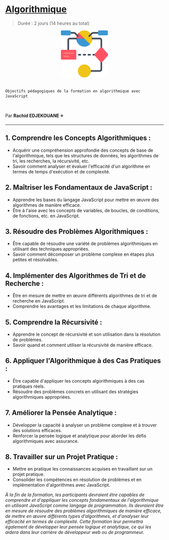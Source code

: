 # [Algorithmique](https://grafikart.fr/formations/apprendre-algorithmique)

> Durée : 2 jours (14 heures au total)

<center>
<img src="./support/context/img/logo.png" alt="algorithmique" width="150">
</center>

<br>

    Objectifs pédagogiques de la formation en algorithmique avec JavaScript

<br>

Par **Rachid EDJEKOUANE ⭐️**

---

## 1. Comprendre les Concepts Algorithmiques :

-   Acquérir une compréhension approfondie des concepts de base de l'algorithmique, tels que les structures de données, les algorithmes de tri, les recherches, la récursivité, etc.
-   Savoir comment analyser et évaluer l'efficacité d'un algorithme en termes de temps d'exécution et de complexité.

## 2. Maîtriser les Fondamentaux de JavaScript :

-   Apprendre les bases du langage JavaScript pour mettre en œuvre des algorithmes de manière efficace.
-   Être à l'aise avec les concepts de variables, de boucles, de conditions, de fonctions, etc. en JavaScript.

## 3. Résoudre des Problèmes Algorithmiques :

-   Être capable de résoudre une variété de problèmes algorithmiques en utilisant des techniques appropriées.
-   Savoir comment décomposer un problème complexe en étapes plus petites et résolvables.

## 4. Implémenter des Algorithmes de Tri et de Recherche :

-   Être en mesure de mettre en œuvre différents algorithmes de tri et de recherche en JavaScript.
-   Comprendre les avantages et les limitations de chaque algorithme.

## 5. Comprendre la Récursivité :

-   Apprendre le concept de récursivité et son utilisation dans la résolution de problèmes.
-   Savoir quand et comment utiliser la récursivité de manière efficace.

## 6. Appliquer l'Algorithmique à des Cas Pratiques :

-   Être capable d'appliquer les concepts algorithmiques à des cas pratiques réels.
-   Résoudre des problèmes concrets en utilisant des stratégies algorithmiques appropriées.

## 7. Améliorer la Pensée Analytique :

-   Développer la capacité à analyser un problème complexe et à trouver des solutions efficaces.
-   Renforcer la pensée logique et analytique pour aborder les défis algorithmiques avec assurance.

## 8. Travailler sur un Projet Pratique :

-   Mettre en pratique les connaissances acquises en travaillant sur un projet pratique.
-   Consolider les compétences en résolution de problèmes et en implémentation d'algorithmes avec JavaScript.

_À la fin de la formation, les participants devraient être capables de comprendre et d'appliquer les concepts fondamentaux de l'algorithmique en utilisant JavaScript comme langage de programmation. Ils devraient être en mesure de résoudre des problèmes algorithmiques de manière efficace, de mettre en œuvre différents types d'algorithmes, et d'analyser leur efficacité en termes de complexité. Cette formation leur permettra également de développer leur pensée logique et analytique, ce qui les aidera dans leur carrière de développeur web ou de programmeur._
